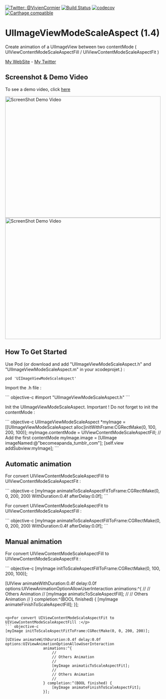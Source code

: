 [![Twitter: @VivienCormier](https://img.shields.io/badge/contact-@VivienCormier-blue.svg?style=flat)](https://twitter.com/VivienCormier)
[![Build Status](https://travis-ci.org/VivienCormier/UIImageViewModeScaleAspect.svg)](https://travis-ci.org/VivienCormier/UIImageViewModeScaleAspect)
[![codecov](https://codecov.io/gh/VivienCormier/UIImageViewModeScaleAspect/branch/master/graph/badge.svg)](https://codecov.io/gh/VivienCormier/UIImageViewModeScaleAspect)
[![Carthage compatible](https://img.shields.io/badge/Carthage-compatible-4BC51D.svg?style=flat)](https://github.com/Carthage/Carthage)

UIImageViewModeScaleAspect (1.4)
================================

<p>Create animation of a UIImageView between two contentMode ( UIViewContentModeScaleAspectFill / UIViewContentModeScaleAspectFit )</p>
<a href="http://www.viviencormier.fr/" target="_blank">My WebSite</a> - <a href="https://twitter.com/VivienCormier" target="_blank">My Twitter</a>

Screenshot & Demo Video
-----------------------

<p>To see a demo video, click <a href="http://www.youtube.com/watch?v=vZYbQ0Yt8eQ" target="_blank">here</a></p>
<a href="http://www.youtube.com/watch?v=vZYbQ0Yt8eQ" target="_blank">
  <img alt="ScreenShot Demo Video" src="https://github.com/VivienCormier/UIImageViewModeScaleAspect/blob/master/Example/UIImageViewModeScaleAspect/UIImageViewModeScaleAspect/example_1.png?raw=true" width="500" height="391" />
  <img alt="ScreenShot Demo Video" src="https://github.com/VivienCormier/UIImageViewModeScaleAspect/blob/master/Example/UIImageViewModeScaleAspect/UIImageViewModeScaleAspect/example_2.png?raw=true" width="500" height="391" />
</a>

How To Get Started
------------------

<p>Use Pod (or download and add "UIImageViewModeScaleAspect.h" and "UIImageViewModeScaleAspect.m" in your xcodeprojet.) : </p>

``` objective-c
pod 'UIImageViewModeScaleAspect'
```

<p>Import the .h file :</p>
``` objective-c
#import "UIImageViewModeScaleAspect.h"
```

<p>Init the UIImageViewModeScaleAspect. Important ! Do not forget to init the contentMode :</p>
``` objective-c
UIImageViewModeScaleAspect *myImage = [[UIImageViewModeScaleAspect alloc]initWithFrame:CGRectMake(0, 100, 200, 100)];
myImage.contentMode = UIViewContentModeScaleAspectFill; // Add the first contentMode
myImage.image = [UIImage imageNamed:@"becomeapanda_tumblr_com"];
[self.view addSubview:myImage];
```

Automatic animation
-------------------

<p>For convert UIViewContentModeScaleAspectFill to UIViewContentModeScaleAspectFit :</p>
``` objective-c
[myImage animateToScaleAspectFitToFrame:CGRectMake(0, 0, 200, 200) WithDuration:0.4f afterDelay:0.0f];
```

<p>For convert UIViewContentModeScaleAspectFit to UIViewContentModeScaleAspectFill :</p>
``` objective-c
[myImage animateToScaleAspectFillToFrame:CGRectMake(0, 0, 200, 200) WithDuration:0.4f afterDelay:0.0f];
```

Manual animation
----------------

<p>For convert UIViewContentModeScaleAspectFill to UIViewContentModeScaleAspectFit :</p>
``` objective-c
[myImage initToScaleAspectFillToFrame:CGRectMake(0, 100, 200, 100)];
        
[UIView animateWithDuration:0.4f delay:0.0f options:UIViewAnimationOptionAllowUserInteraction
                 animations:^{
                     //
                     // Others Animation
                     //
                     [myImage animaticToScaleAspectFill];
                     //
                     // Others Animation
                     //
                 } completion:^(BOOL finished) {
                     [myImage animateFinishToScaleAspectFill];
                 }];
```

<p>For convert UIViewContentModeScaleAspectFit to UIViewContentModeScaleAspectFill :</p>
``` objective-c
[myImage initToScaleAspectFitToFrame:CGRectMake(0, 0, 200, 200)];
        
[UIView animateWithDuration:0.4f delay:0.0f options:UIViewAnimationOptionAllowUserInteraction
                 animations:^{
                     //
                     // Others Animation
                     //
                     [myImage animaticToScaleAspectFit];
                     //
                     // Others Animation
                     //
                 } completion:^(BOOL finished) {
                     [myImage animateFinishToScaleAspectFit];
                 }];
```
